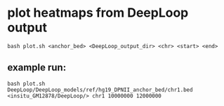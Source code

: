 # plot heatmaps from DeepLoop output
```
bash plot.sh <anchor_bed> <DeepLoop_output_dir> <chr> <start> <end>
```
## example run:
```
bash plot.sh DeepLoop/DeepLoop_models/ref/hg19_DPNII_anchor_bed/chr1.bed <insitu_GM12878/DeepLoop/> chr1 10000000 12000000
```
